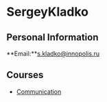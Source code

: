 






SergeyKladko
============






Personal Information
--------------------


**Email:**s.kladko@innopolis.ru



Courses
-------


* [Communication](https://eduwiki.innopolis.university/index.php/MSc:Communication)










